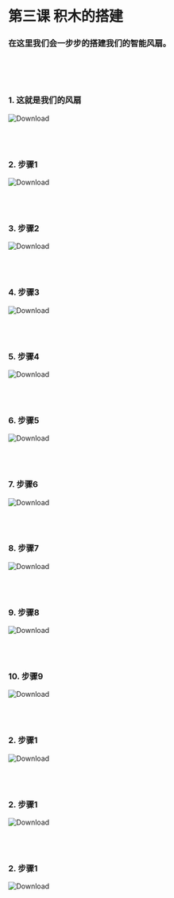 ﻿# 第三课 积木的搭建
### 在这里我们会一步步的搭建我们的智能风扇。

<br><br><br>

### 1. 这就是我们的风扇 

![Download](/Scratch/resource/unit3_01.png)

<br><br>

### 2. 步骤1 

![Download](/Scratch/resource/unit3_02.png)

<br><br>

### 3. 步骤2

![Download](/Scratch/resource/unit3_03.png)

<br><br>

### 4. 步骤3

![Download](/Scratch/resource/unit3_04.png)

<br><br>

### 5. 步骤4

![Download](/Scratch/resource/unit3_05.png)

<br><br>

### 6. 步骤5

![Download](/Scratch/resource/unit3_06.png)

<br><br>

### 7. 步骤6

![Download](/Scratch/resource/unit3_07.png)

<br><br>

### 8. 步骤7

![Download](/Scratch/resource/unit3_08.png)

<br><br>

### 9. 步骤8

![Download](/Scratch/resource/unit3_09.png)

<br><br>

### 10. 步骤9

![Download](/Scratch/resource/unit3_10.png)

<br><br>

### 2. 步骤1 

![Download](/Scratch/resource/unit3_02.png)

<br><br>

### 2. 步骤1 

![Download](/Scratch/resource/unit3_02.png)

<br><br>

### 2. 步骤1 

![Download](/Scratch/resource/unit3_02.png)

<br><br>
